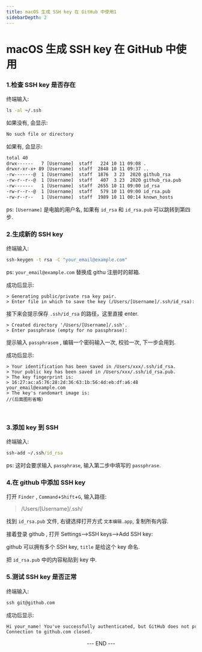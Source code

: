 ```yaml
---
title: macOS 生成 SSH key 在 GitHub 中使用1
sidebarDepth: 2
---
```

# macOS 生成 SSH key 在 GitHub 中使用

### 1.检查 SSH key 是否存在
终端输入: 
```cmd
ls -al ~/.ssh
```
如果没有, 会显示:
```cmd
No such file or directory
```
如果有, 会显示:
```cmd
total 40
drwx------   7 [Username]  staff   224 10 11 09:08 .
drwxr-xr-x+ 89 [Username]  staff  2848 10 11 09:37 ..
-rw-------@  1 [Username]  staff  1876  3 23  2020 github_rsa
-rw-r--r--@  1 [Username]  staff   407  3 23  2020 github_rsa.pub
-rw-------   1 [Username]  staff  2655 10 11 09:00 id_rsa
-rw-r--r--@  1 [Username]  staff   579 10 11 09:00 id_rsa.pub
-rw-r--r--   1 [Username]  staff  1989 10 11 00:14 known_hosts
```
ps: `[Username]` 是电脑的用户名, 如果有 `id_rsa` 和 `id_rsa.pub` 可以跳转到第四步.
<br>

### 2.生成新的 SSH key
终端输入: 
```cmd
ssh-keygen -t rsa -C "your_email@example.com"
```
ps: `your_email@example.com` 替换成 githu 注册时的邮箱.

成功后显示:
```cmd
> Generating public/private rsa key pair.
> Enter file in which to save the key (/Users/[Username]/.ssh/id_rsa):
```
接下来会提示保存 `.ssh/id_rsa` 的路径，这里直接 enter.
```cmd
> Created directory '/Users/[Username]/.ssh'.
> Enter passphrase (empty for no passphrase):
```
提示输入 `passphrasem` , 编辑一个密码输入一次, 校验一次, 下一步会用到.

成功后显示:
```cmd
> Your identification has been saved in /Users/xxx/.ssh/id_rsa.
> Your public key has been saved in /Users/xxx/.ssh/id_rsa.pub.
> The key fingerprint is:
> 16:27:ac:a5:76:28:2d:36:63:1b:56:4d:eb:df:a6:48 your_email@example.com
> The key's randomart image is:
//(后面图形省略）
```
<br>

### 3.添加 key 到 SSH
终端输入: 
```cmd
ssh-add ~/.ssh/id_rsa
```
ps: 这时会要求输入 `passphrase`, 输入第二步中填写的 `passphrase`.


### 4.在 github 中添加 SSH key
打开 `Finder` , `Command`+`Shift`+`G`, 输入路径:
> /Users/[Username]/.ssh/

找到 `id_rsa.pub` 文件, 右键选择打开方式 `文本编辑.app`, 复制所有内容.
<br>

接着登录 github , 打开 Settings-->SSH keys-->Add SSH key:

github 可以拥有多个 SSH key, `title` 是给这个 key 命名.

把 `id_rsa.pub` 中的内容粘贴到 key 中.

### 5.测试 SSH key 是否正常
终端输入: 
```cmd
ssh git@github.com
```
成功后显示: 
```cmd
Hi your_name! You've successfully authenticated, but GitHub does not provide shell access.
Connection to github.com closed.
```


<div style="text-align: center">--- END ---</div>